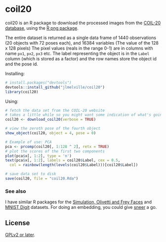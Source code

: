 # coil20

coil20 is an R package to download the processed images from the
[COIL-20 database](http://www.cs.columbia.edu/CAVE/software/softlib/coil-20.php),
using the [R png package](https://cran.r-project.org/web/packages/png/).

The entire dataset is returned as a single data frame of 1440 observations 
(20 objects with 72 poses each), and 16384 variables (The value of the 128 x 128 
pixels) The pixel values (reals in the range 0-1) are in columns with name 
`px1`, `px2`, `px3` etc. The label representing the object is in the `Label` 
column (which is stored as a factor) and the row names store the object id and 
the pose id.

Installing:
```R
# install.packages("devtools")
devtools::install_github("jlmelville/coil20")
library(coil20)
```

Using:
```R
# fetch the data set from the COIL-20 website
# takes a little while so you might want some indication of what's going on
coil20 <- download_coil20(verbose = TRUE)

# view the zeroth pose of the fourth object
show_object(coil20, object = 4, pose = 0)

# Example of use: PCA
pca <- prcomp(coil20[, 1:128 ^ 2], retx = TRUE)
# plot the scores of the first two components
plot(pca$x[, 1:2], type = 'n')
text(pca$x[, 1:2], labels = coil20$Label, cex = 0.5,
  col = rainbow(length(levels(coil20$Label)))[coil20$Label])

# save data set to disk
save(coil20, file = "coil20.Rda")
```

### See also
I have similar R packages for the [Simulation, Olivetti and Frey Faces](https://github.com/jlmelville/snedata) and
[MNIST Digit](https://github.com/jlmelville/mnist) datasets.
For doing an embedding, you could give 
[sneer](https://github.com/jlmelville/sneer) a go.

## License
[GPLv2 or later](https://www.gnu.org/licenses/gpl-2.0.txt).
